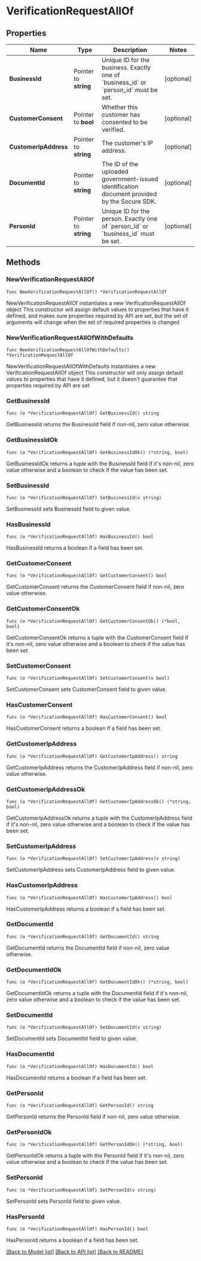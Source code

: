 # VerificationRequestAllOf

## Properties

Name | Type | Description | Notes
------------ | ------------- | ------------- | -------------
**BusinessId** | Pointer to **string** | Unique ID for the business. Exactly one of &#x60;business_id&#x60; or &#x60;person_id&#x60; must be set.  | [optional] 
**CustomerConsent** | Pointer to **bool** | Whether this customer has consented to be verified. | [optional] 
**CustomerIpAddress** | Pointer to **string** | The customer&#39;s IP address. | [optional] 
**DocumentId** | Pointer to **string** | The ID of the uploaded government-issued identification document provided by the Socure SDK.  | [optional] 
**PersonId** | Pointer to **string** | Unique ID for the person. Exactly one of &#x60;person_id&#x60; or &#x60;business_id&#x60; must be set.  | [optional] 

## Methods

### NewVerificationRequestAllOf

`func NewVerificationRequestAllOf() *VerificationRequestAllOf`

NewVerificationRequestAllOf instantiates a new VerificationRequestAllOf object
This constructor will assign default values to properties that have it defined,
and makes sure properties required by API are set, but the set of arguments
will change when the set of required properties is changed

### NewVerificationRequestAllOfWithDefaults

`func NewVerificationRequestAllOfWithDefaults() *VerificationRequestAllOf`

NewVerificationRequestAllOfWithDefaults instantiates a new VerificationRequestAllOf object
This constructor will only assign default values to properties that have it defined,
but it doesn't guarantee that properties required by API are set

### GetBusinessId

`func (o *VerificationRequestAllOf) GetBusinessId() string`

GetBusinessId returns the BusinessId field if non-nil, zero value otherwise.

### GetBusinessIdOk

`func (o *VerificationRequestAllOf) GetBusinessIdOk() (*string, bool)`

GetBusinessIdOk returns a tuple with the BusinessId field if it's non-nil, zero value otherwise
and a boolean to check if the value has been set.

### SetBusinessId

`func (o *VerificationRequestAllOf) SetBusinessId(v string)`

SetBusinessId sets BusinessId field to given value.

### HasBusinessId

`func (o *VerificationRequestAllOf) HasBusinessId() bool`

HasBusinessId returns a boolean if a field has been set.

### GetCustomerConsent

`func (o *VerificationRequestAllOf) GetCustomerConsent() bool`

GetCustomerConsent returns the CustomerConsent field if non-nil, zero value otherwise.

### GetCustomerConsentOk

`func (o *VerificationRequestAllOf) GetCustomerConsentOk() (*bool, bool)`

GetCustomerConsentOk returns a tuple with the CustomerConsent field if it's non-nil, zero value otherwise
and a boolean to check if the value has been set.

### SetCustomerConsent

`func (o *VerificationRequestAllOf) SetCustomerConsent(v bool)`

SetCustomerConsent sets CustomerConsent field to given value.

### HasCustomerConsent

`func (o *VerificationRequestAllOf) HasCustomerConsent() bool`

HasCustomerConsent returns a boolean if a field has been set.

### GetCustomerIpAddress

`func (o *VerificationRequestAllOf) GetCustomerIpAddress() string`

GetCustomerIpAddress returns the CustomerIpAddress field if non-nil, zero value otherwise.

### GetCustomerIpAddressOk

`func (o *VerificationRequestAllOf) GetCustomerIpAddressOk() (*string, bool)`

GetCustomerIpAddressOk returns a tuple with the CustomerIpAddress field if it's non-nil, zero value otherwise
and a boolean to check if the value has been set.

### SetCustomerIpAddress

`func (o *VerificationRequestAllOf) SetCustomerIpAddress(v string)`

SetCustomerIpAddress sets CustomerIpAddress field to given value.

### HasCustomerIpAddress

`func (o *VerificationRequestAllOf) HasCustomerIpAddress() bool`

HasCustomerIpAddress returns a boolean if a field has been set.

### GetDocumentId

`func (o *VerificationRequestAllOf) GetDocumentId() string`

GetDocumentId returns the DocumentId field if non-nil, zero value otherwise.

### GetDocumentIdOk

`func (o *VerificationRequestAllOf) GetDocumentIdOk() (*string, bool)`

GetDocumentIdOk returns a tuple with the DocumentId field if it's non-nil, zero value otherwise
and a boolean to check if the value has been set.

### SetDocumentId

`func (o *VerificationRequestAllOf) SetDocumentId(v string)`

SetDocumentId sets DocumentId field to given value.

### HasDocumentId

`func (o *VerificationRequestAllOf) HasDocumentId() bool`

HasDocumentId returns a boolean if a field has been set.

### GetPersonId

`func (o *VerificationRequestAllOf) GetPersonId() string`

GetPersonId returns the PersonId field if non-nil, zero value otherwise.

### GetPersonIdOk

`func (o *VerificationRequestAllOf) GetPersonIdOk() (*string, bool)`

GetPersonIdOk returns a tuple with the PersonId field if it's non-nil, zero value otherwise
and a boolean to check if the value has been set.

### SetPersonId

`func (o *VerificationRequestAllOf) SetPersonId(v string)`

SetPersonId sets PersonId field to given value.

### HasPersonId

`func (o *VerificationRequestAllOf) HasPersonId() bool`

HasPersonId returns a boolean if a field has been set.


[[Back to Model list]](../../README.md#documentation-for-models) [[Back to API list]](../../README.md#documentation-for-api-endpoints) [[Back to README]](../../README.md)


